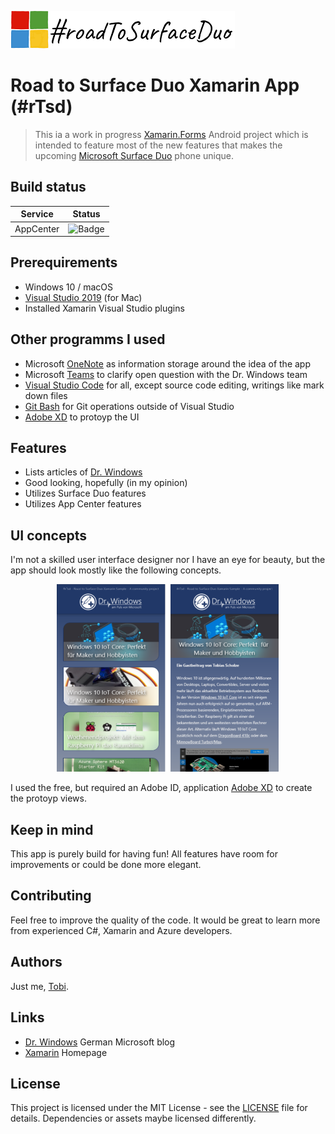 ![#rTsd Logo](docs/logo-small.png)

# Road to Surface Duo Xamarin App (#rTsd)
> This ia a work in progress [Xamarin.Forms](https://dotnet.microsoft.com/apps/xamarin) Android project which is intended to feature most of the new features that makes the upcoming [Microsoft Surface Duo](https://www.microsoft.com/en-us/surface/devices/surface-duo) phone unique.

## Build status

|Service|Status|
|-------|------|
|AppCenter|![Badge](https://build.appcenter.ms/v0.1/apps/b0ad7c4c-b7c3-4fa3-b969-c840e9affc22/branches/master/badge)

## Prerequirements
- Windows 10 / macOS 
- [Visual Studio 2019](https://visualstudio.microsoft.com/) (for Mac)
- Installed Xamarin Visual Studio plugins

## Other programms I used
- Microsoft [OneNote](https://www.onenote.com/) as information storage around the idea of the app
- Microsoft [Teams](https://products.office.com/en-US/microsoft-teams/group-chat-software) to clarify open question with the Dr. Windows team
- [Visual Studio Code](https://code.visualstudio.com/) for all, except source code editing, writings like mark down files
- [Git Bash](https://git-scm.com/downloads) for Git operations outside of Visual Studio
- [Adobe XD](https://www.adobe.com/de/products/xd.html) to protoyp the UI

## Features
- Lists articles of [Dr. Windows](https://www.drwindows.de) 
- Good looking, hopefully (in my opinion)
- Utilizes Surface Duo features
- Utilizes App Center features

## UI concepts
I'm not a skilled user interface designer nor I have an eye for beauty, but the app should look mostly like the following concepts.

<center><img src="docs/ui-protoypes.png" height="300" /></center>

I used the free, but required an Adobe ID, application [Adobe XD](https://www.adobe.com/de/products/xd.html) to create the protoyp views.

## Keep in mind
This app is purely build for having fun! All features have room for improvements or could be done more elegant.

## Contributing
Feel free to improve the quality of the code. It would be great to learn more from experienced C#, Xamarin and Azure developers.

## Authors
Just me, [Tobi]([https://tscholze.github.io).

## Links
- [Dr. Windows](https://www.drwindows.de) German Microsoft blog
- [Xamarin](https://dotnet.microsoft.com/apps/xamarin) Homepage


## License
This project is licensed under the MIT License - see the [LICENSE](LICENSE) file for details.
Dependencies or assets maybe licensed differently.
